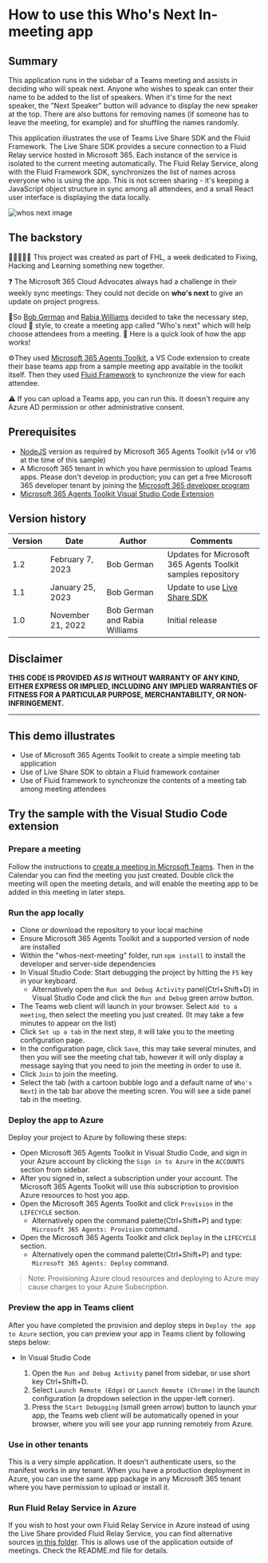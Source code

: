 # How to use this Who's Next In-meeting app

## Summary

This application runs in the sidebar of a Teams meeting and assists in deciding who will speak next. Anyone who wishes to speak can enter their name to be added to the list of speakers. When it's time for the next speaker, the "Next Speaker" button will advance to display the new speaker at the top. There are also buttons for removing names (if someone has to leave the meeting, for example) and for shuffling the names randomly.

This application illustrates the use of Teams Live Share SDK and the Fluid Framework. The Live Share SDK provides a secure connection to a Fluid Relay service hosted in Microsoft 365. Each instance of the service is isolated to the current meeting automatically. The Fluid Relay Service, along with the Fluid Framework SDK, synchronizes the list of names across everyone who is using the app. This is not screen sharing - it's keeping a JavaScript object structure in sync among all attendees, and a small React user interface is displaying the data locally.

![whos next image](./assets/WhosNext.gif)

## The backstory
🧑‍💻👩🏽‍💻 This project was created as part of FHL, a week dedicated to Fixing, Hacking and Learning something new together.

❓ The Microsoft 365 Cloud Advocates always had a challenge in their weekly sync meetings: They could not decide on **who's next** to give an update on project progress.

🚀So [Bob German](https://github.com/BobGerman) and [Rabia Williams](https://github.com/rabwill) decided to take the necessary step, cloud 🥑 style, to create a meeting app called "Who's next" which will help choose attendees from a meeting.
👀 Here is a quick look of how the app works!

⚙️They used [Microsoft 365 Agents Toolkit](https://learn.microsoft.com/en-us/microsoftteams/platform/toolkit/teams-toolkit-fundamentals?pivots=visual-studio-code), a VS Code extension to create their base teams app from a sample meeting app available in the toolkit itself.
Then they used [Fluid Framework](https://fluidframework.com/docs/) to synchronize the view for each attendee.

⚠️ If you can upload a Teams app, you can run this. It doesn't require any Azure AD permission or other administrative consent.

## Prerequisites

- [NodeJS](https://nodejs.org/en/) version as required by Microsoft 365 Agents Toolkit (v14 or v16 at the time of this sample)
- A Microsoft 365 tenant in which you have permission to upload Teams apps. Please don't develop in production; you can get a free Microsoft 365 developer tenant by joining the [Microsoft 365 developer program](https://developer.microsoft.com/en-us/microsoft-365/dev-program)
- [Microsoft 365 Agents Toolkit Visual Studio Code Extension](https://aka.ms/teams-toolkit)

## Version history

Version|Date|Author|Comments
-------|----|----|--------
1.2|February 7, 2023|Bob German|Updates for Microsoft 365 Agents Toolkit samples repository
1.1|January 25, 2023|Bob German|Update to use [Live Share SDK](https://learn.microsoft.com/microsoftteams/platform/apps-in-teams-meetings/teams-live-share-overview)
1.0|November 21, 2022|Bob German and Rabia Williams|Initial release

## Disclaimer

**THIS CODE IS PROVIDED *AS IS* WITHOUT WARRANTY OF ANY KIND, EITHER EXPRESS OR IMPLIED, INCLUDING ANY IMPLIED WARRANTIES OF FITNESS FOR A PARTICULAR PURPOSE, MERCHANTABILITY, OR NON-INFRINGEMENT.**

---

## This demo illustrates

- Use of Microsoft 365 Agents Toolkit to create a simple meeting tab application
- Use of Live Share SDK to obtain a Fluid framework container
- Use of Fluid framework to synchronize the contents of a meeting tab among meeting attendees

## Try the sample with the Visual Studio Code extension

### Prepare a meeting

Follow the instructions to [create a meeting in Microsoft Teams](https://support.microsoft.com/office/create-a-meeting-in-teams-for-personal-and-small-business-use-eb571219-517b-49bf-afe1-4fff091efa85). Then in the Calendar you can find the meeting you just created. Double click the meeting will open the meeting details, and will enable the meeting app to be added in this meeting in later steps.

### Run the app locally

- Clone or download the repository to your local machine
- Ensure Microsoft 365 Agents Toolkit and a supported version of node are installed
- Within the "whos-next-meeting" folder, run `npm install` to install the developer and server-side dependencies
- In Visual Studio Code: Start debugging the project by hitting the `F5` key in your keyboard.
  - Alternatively open the `Run and Debug Activity` panel(Ctrl+Shift+D) in Visual Studio Code and click the `Run and Debug` green arrow button.
- The Teams web client will launch in your browser. Select `Add to a meeting`, then select the meeting you just created. (It may take a few minutes to appear on the list)
- Click `Set up a tab` in the next step, it will take you to the meeting configuration page.
- In the configuration page, click `Save`, this may take several minutes, and then you will see the meeting chat tab, however it will only display a message saying that you need to join the meeting in order to use it.
- Click `Join` to join the meeting.
- Select the tab (with a cartoon bubble logo and a default name of `Who's Next`) in the tab bar above the meeting scren. You will see a side panel tab in the meeting.

### Deploy the app to Azure

Deploy your project to Azure by following these steps:

- Open Microsoft 365 Agents Toolkit in Visual Studio Code, and sign in your Azure account by clicking the `Sign in to Azure` in the `ACCOUNTS` section from sidebar.
- After you signed in, select a subscription under your account. The Microsoft 365 Agents Toolkit will use this subscription to provision Azure resources to host you app.
- Open the Microsoft 365 Agents Toolkit and click `Provision` in the `LIFECYCLE` section.
  - Alternatively open the command palette(Ctrl+Shift+P) and type: `Microsoft 365 Agents: Provision` command.
- Open the Microsoft 365 Agents Toolkit and click `Deploy` in the `LIFECYCLE` section.
  - Alternatively open the command palette(Ctrl+Shift+P) and type: `Microsoft 365 Agents: Deploy` command.

> Note: Provisioning Azure cloud resources and deploying to Azure may cause charges to your Azure Subscription.

### Preview the app in Teams client

After you have completed the provision and deploy steps in `Deploy the app to Azure` section, you can preview your app in Teams client by following steps below:

- In Visual Studio Code

  1. Open the `Run and Debug Activity` panel from sidebar, or use short key Ctrl+Shift+D.
  1. Select `Launch Remote (Edge)` or `Launch Remote (Chrome)` in the launch configuration (a dropdown selection in the upper-left corner).
  1. Press the `Start Debugging` (small green arrow) button to launch your app, the Teams web client will be automatically opened in your browser, where you will see your app running remotely from Azure.

### Use in other tenants

This is a very simple application. It doesn't authenticate users, so the manifest works in any tenant. When you have a production deployment in Azure, you can use the same app package in any Microsoft 365 tenant where you have permission to upload or install it.

### Run Fluid Relay Service in Azure

If you wish to host your own Fluid Relay Service in Azure instead of using the Live Share provided Fluid Relay Service,
you can find alternative sources [in this folder](./alt-tabs-azure/). This is allows use of the application outside of meetings. Check the README.md file for details.